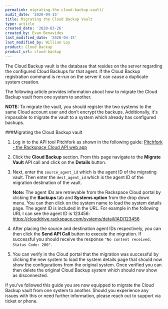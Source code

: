 ```yaml
---
permalink: migrating-the-cloud-backup-vault/
audit_date: '2020-04-15'
title: Migrating the Cloud Backup Vault
type: article
created_date: '2020-03-26'
created_by: Evan Benavides
last_modified_date: '2020-04-15'
last_modified_by: William Loy
product: Cloud Backup
product_url: cloud-backup
---
```


The Cloud Backup vault is the database that resides on the server regarding the configured Cloud Backups for that agent. If the Cloud Backup registration command is re-run on the server it can cause a duplicate system creation.

The following article provides information about how to migrate the Cloud Backup vault from one system to another.

**NOTE:** To migrate the vault, you should register the two systems to the same Cloud account user and don't encrypt the backups. Additionally, it's impossible to migrate the vault to a system which already has configured backups.

###Migrating the Cloud Backup vault

1. Log in to the API tool Pitchfork as shown in the following guide:
[Pitchfork - the Rackspace Cloud API web app](https://docs.rackspace.com/support/how-to/pitchfork-the-rackspace-cloud-api-web-application/) 

2. Click the **Cloud Backup** section. From this page navigate to the **Migrate Vault** API call and click on the **Details** button. 

3. Next, enter the `source_agent_id` which is the agent ID of the migrating vault. Then enter the `dest_agent_id` which is the agent ID of the migration destination of the vault. 

    **Note:** The agent IDs are retrievable from the Rackspace Cloud portal by clicking the **Backups** tab and **Systems option** from the drop down menu. You can then click on the system name to load the system details page. The agent ID is included in the URL. For example in the following URL I can see the agent ID is 123456: https://clouddrive.rackspace.com/systems/detail/IAD/123456

4. After placing the source and destination agent IDs respectively, you can then click the **Send API Call** button to execute the migration. If successful you should receive the response `"No content received. Status Code: 200"`.

5. You can verify in the Cloud portal that the migration was successful by clicking the new system to load the system details page that should now show the configurations from the original system. Once verified you can then delete the original Cloud Backup system which should now show as disconnected.

If you've followed this guide you are now equipped to migrate the Cloud Backup vault from one system to another. Should you experience any issues with this or need further information, please reach out to support via ticket or phone.

